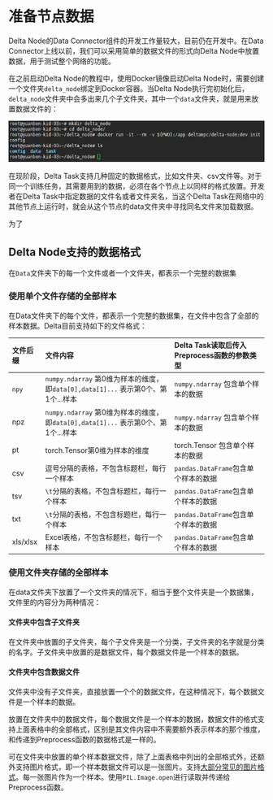 # 准备节点数据

Delta Node的Data Connector组件的开发工作量较大，目前仍在开发中。在Data Connector上线以前，我们可以采用简单的数据文件的形式向Delta Node中放置数据，用于测试整个网络的功能。

在之前启动Delta Node的教程中，使用Docker镜像启动Delta Node时，需要创建一个文件夹`delta_node`绑定到Docker容器。当Delta Node执行完初始化后，`delta_node`文件夹中会多出来几个子文件夹，其中一个`data`文件夹，就是用来放置数据文件的：

![](../.gitbook/assets/8b25eb6eb24504b552cae92c6fc6be1.png)

在现阶段，Delta Task支持几种固定的数据格式，比如文件夹、csv文件等。对于同一个训练任务，其需要用到的数据，必须在各个节点上以同样的格式放置。开发者在Delta Task中指定数据的文件名或者文件夹名，当这个Delta Task在网络中的其他节点上运行时，就会从这个节点的data文件夹中寻找同名文件来加载数据。

为了

## Delta Node支持的数据格式

在`Data`文件夹下的每一个文件或者一个文件夹，都表示一个完整的数据集

### 使用单个文件存储的全部样本

在Data文件夹下的每个文件，都表示一个完整的数据集，在文件中包含了全部的样本数据。Delta目前支持如下的文件格式：

| 文件后缀 | 文件内容 | Delta Task读取后传入Preprocess函数的参数类型 |
| :--- | :--- | :--- |
| `npy` | `numpy.ndarray` 第0维为样本的维度，即`data[0],data[1]...` 表示第0个、第1个...样本 | `numpy.ndarray` 包含单个样本的数据 |
| npz | `numpy.ndarray` 第0维为样本的维度，即`data[0],data[1]...` 表示第0个、第1个...样本 | `numpy.ndarray` 包含单个样本的数据 |
| pt | torch.Tensor第0维为样本的维度 | torch.Tensor 包含单个样本的数据 |
| csv | 逗号分隔的表格，不包含标题栏，每行一个样本 | `pandas.DataFrame`包含单个样本的数据 |
| tsv | `\t`分隔的表格，不包含标题栏，每行一个样本 | `pandas.DataFrame`包含单个样本的数据 |
| txt | `\t`分隔的表格，不包含标题栏，每行一个样本 | `pandas.DataFrame`包含单个样本的数据 |
| xls/xlsx | Excel表格，不包含标题栏，每行一个样本 | `pandas.DataFrame`包含单个样本的数据 |

### 使用文件夹存储的全部样本

在data文件夹下放置了一个文件夹的情况下，相当于整个文件夹是一个数据集，文件里的内容分为两种情况：

#### 文件夹中包含子文件夹

在文件夹中放置的子文件夹，每个子文件夹是一个分类，子文件夹的名字就是分类的名字。子文件夹中放置的是数据文件，每个数据文件是一个样本的数据。

#### 文件夹中包含数据文件

文件夹中没有子文件夹，直接放置一个个的数据文件，在这种情况下，每个数据文件是一个样本的数据。

放置在文件夹中的数据文件，每个数据文件是一个样本的数据，数据文件的格式支持上面表格中的全部格式，区别是其文件内容中不需要额外表示样本的那个维度，和传递到Preprocess函数的数据格式是一样的。

可在文件夹中放置的单个样本数据文件，除了上面表格中列出的全部格式外，还额外支持图片格式，即一个样本数据文件可以是一张图片。支持[大部分常见的图片格式](https://pillow.readthedocs.io/en/stable/handbook/image-file-formats.html)。每一张图片作为一个样本。使用`PIL.Image.open`进行读取并传递给Preprocess函数。

